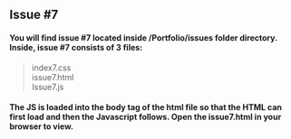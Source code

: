 ## Issue #7 

#### You will find issue #7 located inside /Portfolio/issues folder directory. Inside, issue #7 consists of 3 files: 
> index7.css <br />
> issue7.html <br />
> Issue7.js <br />

#### The JS is loaded into the body tag of the html file so that the HTML can first load and then the Javascript follows. Open the issue7.html in your browser to view.